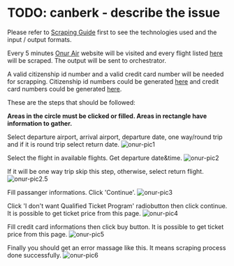 # TODO: canberk - describe the issue

Please refer to [Scraping Guide](https://github.com/FCanberk/coflight-prep/blob/master/guides/scraping%20guide.md) first to see the technologies used and the input / output formats.

Every 5 minutes [Onur Air](https://www.onurair.com/tr/) website will be visited and every flight listed [here](FlightListLink) will be scraped. The output will be sent to orchestrator.

A valid citizenship id number and a valid credit card number will be needed for scrapping. Citizenship id numbers could be generated [here](https://www.simlict.com/tcno.html) and credit card numbers could be generated [here](https://names.igopaygo.com/credit-card).

These are the steps that should be followed:

**Areas in the circle must be clicked or filled. Areas in rectangle have information to gather.**

Select departure airport, arrival airport, departure date, one way/round trip and if it is round trip select return date.
![onur-pic1](https://s10.postimg.org/hdzbrmy7t/image.png)

Select the flight in available flights. Get departure date&time.
![onur-pic2](https://s4.postimg.org/60e1a55e5/image.png)

If it will be one way trip skip this step, otherwise, select return flight.
![onur-pic2.5](https://s4.postimg.org/idqvh1v2l/o2.5.png)

Fill passanger informations. Click 'Continue'.
![onur-pic3](https://s10.postimg.org/8y9ra4vcp/image.png)

Click 'I don't want Qualified Ticket Program' radiobutton then click continue. It is possible to get ticket price from this page.
![onur-pic4](https://s10.postimg.org/g5bg6069l/image.png)

Fill credit card informations then click buy button. It is possible to get ticket price from this page.
![onur-pic5](https://s10.postimg.org/su5qpoce1/image.png)

Finally you should get an error massage like this. It means scraping process done successfully.
![onur-pic6](https://s10.postimg.org/4exiomdh5/image.png)
